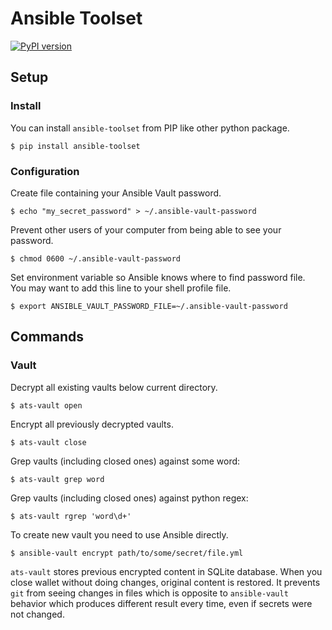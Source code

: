 # Ansible Toolset
[![PyPI version](https://badge.fury.io/py/ansible-toolset.svg)](https://badge.fury.io/py/ansible-toolset)

## Setup
### Install
You can install `ansible-toolset` from PIP like other python package.
```
$ pip install ansible-toolset
```

### Configuration

Create file containing your Ansible Vault password.
```
$ echo "my_secret_password" > ~/.ansible-vault-password
```

Prevent other users of your computer from being able to see your password.
```
$ chmod 0600 ~/.ansible-vault-password
```

Set environment variable so Ansible knows where to find password file.  
You may want to add this line to your shell profile file.
```
$ export ANSIBLE_VAULT_PASSWORD_FILE=~/.ansible-vault-password
```

## Commands
### Vault

Decrypt all existing vaults below current directory.
```
$ ats-vault open
```

Encrypt all previously decrypted vaults.
```
$ ats-vault close
```

Grep vaults (including closed ones) against some word:
```
$ ats-vault grep word
```

Grep vaults (including closed ones) against python regex:
```
$ ats-vault rgrep 'word\d+'
```

To create new vault you need to use Ansible directly.  
```
$ ansible-vault encrypt path/to/some/secret/file.yml
```

`ats-vault` stores previous encrypted content in SQLite database.
When you close wallet without doing changes, original content is restored.
It prevents `git` from seeing changes in files which is opposite to `ansible-vault` behavior
which produces different result every time, even if secrets were not changed.
